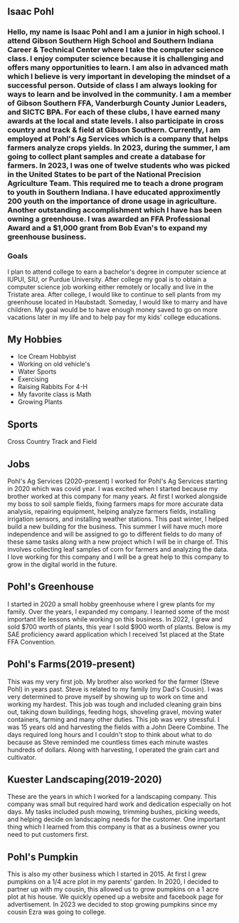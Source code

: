 ## Isaac Pohl

### Hello, my name is Isaac Pohl and I am a junior in high school. I attend Gibson Southern High School and Southern Indiana Career & Technical Center where I take the computer science class. I enjoy computer science because it is challenging and offers many opportunities to learn. I am also in advanced math which I believe is very important in developing the mindset of a successful person. Outside of class I am always looking for ways to learn and be involved in the community. I am a member of Gibson Southern FFA, Vanderburgh County Junior Leaders, and SICTC BPA. For each of these clubs, I have earned many awards at the local and state levels. I also participate in cross country and track & field at Gibson Southern. Currently, I am employed at Pohl's Ag Services which is a company that helps farmers analyze crops yields. In 2023, during the summer, I am going to collect plant samples and create a database for farmers. In 2023, I was one of twelve students who was picked in the United States to be part of the National Precision Agriculture Team. This required me to teach a drone program to youth in Southern Indiana. I have educated approximently 200 youth on the importance of drone usage in agriculture. Another outstanding accomplishment which I have has been owning a greenhouse. I was awarded an FFA Professional Award and a $1,000 grant from Bob Evan's to expand my greenhouse business.

### Goals
I plan to attend college to earn a bachelor's degree in computer science at IUPUI, SIU, or Purdue University. After college my goal is to obtain a computer science job working either remotely or locally and live in the Tristate area. After college, I would like to continue to sell plants from my greenhouse located in Haubstadt. Someday, I would like to marry and have children. My goal would be to have enough money saved to go on more vacations later in my life and to help pay for my kids' college educations.

## My Hobbies 
* Ice Cream Hobbyist
* Working on old vehicle's
* Water Sports
* Exercising
* Raising Rabbits For 4-H
* My favorite class is Math
* Growing Plants

## Sports 
Cross Country
Track and Field

## Jobs
Pohl's Ag Services (2020-present)
I worked for Pohl's Ag Services starting in 2020 which was covid year. I was excited when I started because my brother worked at this company for many years. At first I worked alongside my boss to soil sample fields, fixing farmers maps for more accurate data analysis, repairing equipment, helping analyze farmers fields, installing irrigation sensors, and installing weather stations. This past winter, I helped build a new building for the business. This summer I will have much more independence and will be assigned to go to different fields to do many of these same tasks along with a new project which I will be in charge of. This involves collecting leaf samples of corn for farmers and analyzing the data. I love working for this company and I will be a great help to this company to grow in the digital world in the future.

## Pohl's Greenhouse
I started in 2020 a small hobby greenhouse where I grew plants for my family. Over the years, I expanded my company. I learned some of the most important life lessons while working on this business. In 2022, I grew and sold $700 worth of plants, this year I sold $900 worth of plants. Below is my SAE proficiency award application which I received 1st placed at the State FFA Convention.

## Pohl's Farms(2019-present)
This was my very first job. My brother also worked for the farmer (Steve Pohl) in years past. Steve is related to my family (my Dad's Cousin). I was very determined to prove myself by showing up to work on time and working my hardest. This job was tough and included cleaning grain bins out, taking down buildings, feeding hogs, shoveling gravel, moving water containers, farming and many other duties. This job was very stressful. I was 15 years old and harvesting the fields with a John Deere Combine. The days required long hours and I couldn't stop to think about what to do because as Steve reminded me countless times each minute wastes hundreds of dollars. Along with harvesting, I operated the grain cart and cultivator.

## Kuester Landscaping(2019-2020)
These are the years in which I worked for a landscaping company. This company was small but required hard work and dedication especially on hot days. My tasks included push mowing, trimming bushes, picking weeds, and helping decide on landscaping needs for the customer. One important thing which I learned from this company is that as a business owner you need to put customers first.

## Pohl's Pumpkin
This is also my other business which I started in 2015. At first I grew pumpkins on a 1/4 acre plot in my parents' garden. In 2020, I decided to partner up with my cousin, this allowed us to grow pumpkins on a 1 acre plot at his house. We quickly opened up a website and facebook page for advertisement. In 2023 we decided to stop growing pumpkins since my cousin Ezra was going to college.


